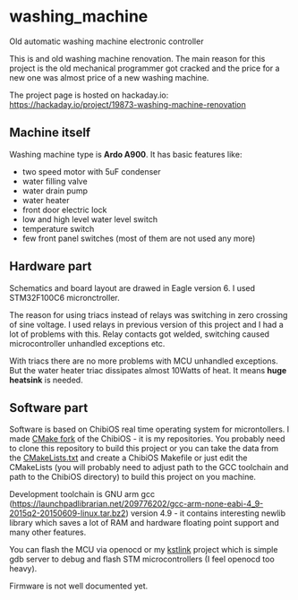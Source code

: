 # washing_machine
Old automatic washing machine electronic controller


This is and old washing machine renovation. The main reason for this project is the old mechanical programmer got cracked and the price for a new one was almost price of a new washing machine.

The project page is hosted on hackaday.io: https://hackaday.io/project/19873-washing-machine-renovation

Machine itself
----
Washing machine type is <b>Ardo A900</b>. It has basic features like:
- two speed motor with 5uF condenser
- water filling valve
- water drain pump
- water heater
- front door electric lock
- low and high level water level switch
- temperature switch
- few front panel switches (most of them are not used any more)


Hardware part
-----

Schematics and board layout are drawed in Eagle version 6. I used STM32F100C6 micronctroller.

The reason for using triacs instead of relays was switching in zero crossing of sine voltage. I used relays in previous version of this project and I had a lot of problems with this. Relay contacts got welded, switching caused microcontroller unhandled exceptions etc.

With triacs there are no more problems with MCU unhandled exceptions. But the water heater triac dissipates almost 10Watts of heat. It means <b>huge heatsink</b> is needed.

Software part
----

Software is based on ChibiOS real time operating system for microntollers. I made [CMake fork](https://github.com/kubanecxxx/chibios_fork) of the ChibiOS - it is my repositories. You probably need to clone this repository to build this project or you can take the data from the [CMakeLists.txt](fw/CMakeLists.txt) and create a ChibiOS Makefile or just edit the CMakeLists (you will probably need to adjust path to the GCC toolchain and path to the ChibiOS directory) to build this project on you machine.

Development toolchain is GNU arm gcc (https://launchpadlibrarian.net/209776202/gcc-arm-none-eabi-4_9-2015q2-20150609-linux.tar.bz2) version 4.9 - it contains interesting newlib library which saves a lot of RAM and hardware floating point support and many other features.

You can flash the MCU via openocd or my [kstlink](https://github.com/kubanecxxx/kstlink) project which is simple gdb server to debug and flash STM microcontrollers (I feel openocd too heavy).

Firmware is not well documented yet.



